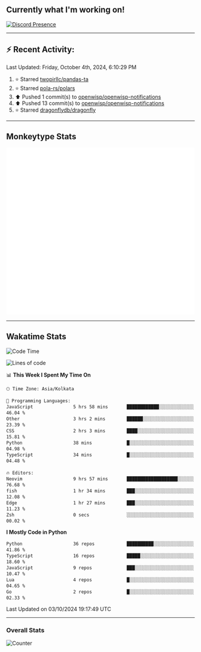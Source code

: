 ## Currently what I'm working on!
[![Discord Presence](https://lanyard.cnrad.dev/api/534981034400284712)](https://discord.com/users/534981034400284712)

---

## :zap: Recent Activity:
<!--RECENT_ACTIVITY:last_update-->
Last Updated: Friday, October 4th, 2024, 6:10:29 PM
<!--RECENT_ACTIVITY:last_update_end-->
<!--RECENT_ACTIVITY:start-->
1. ⭐ Starred [twopirllc/pandas-ta](https://github.com/twopirllc/pandas-ta)<br>
2. ⭐ Starred [pola-rs/polars](https://github.com/pola-rs/polars)<br>
3. ⬆️ Pushed 1 commit(s) to [openwisp/openwisp-notifications](https://github.com/openwisp/openwisp-notifications)<br>
4. ⬆️ Pushed 13 commit(s) to [openwisp/openwisp-notifications](https://github.com/openwisp/openwisp-notifications)<br>
5. ⭐ Starred [dragonflydb/dragonfly](https://github.com/dragonflydb/dragonfly)<br>
<!--RECENT_ACTIVITY:end-->

---

## Monkeytype Stats
<a href="https://monkeytype.com/profile/dhanus">
  <img src="https://raw.githubusercontent.com/Dhanus3133/Dhanus3133/monkeytype/monkeytype-lb.svg" alt="Monkeytype Profile" />
</a>

---

## Wakatime Stats
<!--START_SECTION:waka-->
![Code Time](http://img.shields.io/badge/Code%20Time-2%2C214%20hrs%2016%20mins-blue)

![Lines of code](https://img.shields.io/badge/From%20Hello%20World%20I%27ve%20Written-6.0%20million%20lines%20of%20code-blue)

📊 **This Week I Spent My Time On** 

```text
🕑︎ Time Zone: Asia/Kolkata

💬 Programming Languages: 
JavaScript               5 hrs 58 mins       ████████████░░░░░░░░░░░░░   46.04 % 
Other                    3 hrs 2 mins        ██████░░░░░░░░░░░░░░░░░░░   23.39 % 
CSS                      2 hrs 3 mins        ████░░░░░░░░░░░░░░░░░░░░░   15.81 % 
Python                   38 mins             █░░░░░░░░░░░░░░░░░░░░░░░░   04.98 % 
TypeScript               34 mins             █░░░░░░░░░░░░░░░░░░░░░░░░   04.48 % 

🔥 Editors: 
Neovim                   9 hrs 57 mins       ███████████████████░░░░░░   76.68 % 
fish                     1 hr 34 mins        ███░░░░░░░░░░░░░░░░░░░░░░   12.08 % 
Edge                     1 hr 27 mins        ███░░░░░░░░░░░░░░░░░░░░░░   11.23 % 
Zsh                      0 secs              ░░░░░░░░░░░░░░░░░░░░░░░░░   00.02 % 
```

**I Mostly Code in Python** 

```text
Python                   36 repos            ██████████░░░░░░░░░░░░░░░   41.86 % 
TypeScript               16 repos            █████░░░░░░░░░░░░░░░░░░░░   18.60 % 
JavaScript               9 repos             ███░░░░░░░░░░░░░░░░░░░░░░   10.47 % 
Lua                      4 repos             █░░░░░░░░░░░░░░░░░░░░░░░░   04.65 % 
Go                       2 repos             █░░░░░░░░░░░░░░░░░░░░░░░░   02.33 % 
```




 Last Updated on 03/10/2024 19:17:49 UTC
<!--END_SECTION:waka-->
---

### Overall Stats

<img src="https://moe-counter.glitch.me/get/@Dhanus3133?theme=asoul" alt="Counter" />
